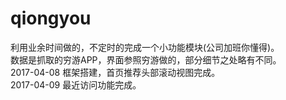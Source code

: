 # qiongyou
利用业余时间做的，不定时的完成一个小功能模块(公司加班你懂得)。                                                                           
数据是抓取的穷游APP，界面参照穷游做的，部分细节之处略有不同。		
2017-04-08 框架搭建，首页推荐头部滚动视图完成。										
2017-04-09 最近访问功能完成。
